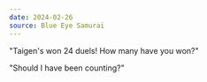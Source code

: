 ```yaml
---
date: 2024-02-26
source: Blue Eye Samurai
---
```


"Taigen's won 24 duels! How many have you won?"

"Should I have been counting?"
